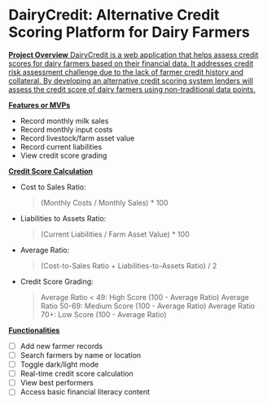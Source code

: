 # DairyCredit: Alternative Credit Scoring Platform for Dairy Farmers

<ins>**Project Overview**
DairyCredit is a web application that helps assess credit scores for dairy farmers based on their financial data. It addresses credit risk assessment challenge due to the lack of farmer credit history and collateral. By developing an alternative credit scoring system lenders will assess the credit score of dairy farmers using non-traditional data points.

<ins>**Features or MVPs**

- Record monthly milk sales
- Record monthly input costs
- Record livestock/farm asset value
- Record current liabilities
- View credit score grading

<ins>**Credit Score Calculation**

- Cost to Sales Ratio: 
  >(Monthly Costs / Monthly Sales) * 100
- Liabilities to Assets Ratio: 
  >(Current Liabilities / Farm Asset Value) * 100
- Average Ratio: 
  >(Cost-to-Sales Ratio + Liabilities-to-Assets Ratio) / 2
- Credit Score Grading:
  > Average Ratio < 49: High Score (100 - Average Ratio)
  > Average Ratio 50-69: Medium Score (100 - Average Ratio)
  > Average Ratio 70+: Low Score (100 - Average Ratio)

<ins>**Functionalities**

- [ ] Add new farmer records
- [ ] Search farmers by name or location
- [ ] Toggle dark/light mode
- [ ] Real-time credit score calculation
- [ ] View best performers
- [ ] Access basic financial literacy content